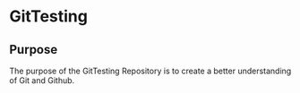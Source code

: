 # GitTesting
## Purpose
The purpose of the GitTesting Repository is to create a better understanding of Git and Github.
